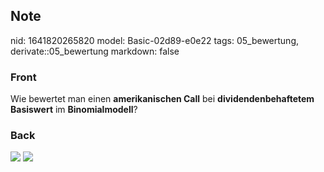 ## Note
nid: 1641820265820
model: Basic-02d89-e0e22
tags: 05_bewertung, derivate::05_bewertung
markdown: false

### Front
Wie bewertet man einen <b>amerikanischen Call</b> bei <b>dividendenbehaftetem Basiswert</b> im <b>Binomialmodell</b>?

### Back
<img src="paste-3a30f4b3d6386ba70e3ce6edd5f9af313017fccb.jpg">
<img src="paste-2b3227f1fd6b2aed75569a92ad61590ff99db8d9.jpg">
